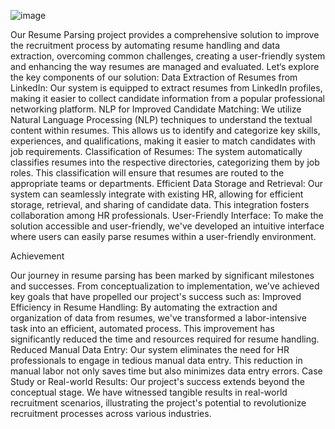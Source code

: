 ![image](https://github.com/Aasma-Aas/Resume-Parsing-_-KavSkills/assets/125131696/0627e517-9ba8-464d-9dc1-758fcfde39e8)


Our Resume Parsing project provides a comprehensive solution to improve the recruitment process by automating resume handling and data extraction, overcoming common challenges, creating a user-friendly system and enhancing the way resumes are managed and evaluated. Let‘s explore the key components of our solution:
Data Extraction of Resumes from LinkedIn: Our system is equipped to extract resumes from LinkedIn profiles, making it easier to collect candidate information from a popular professional networking platform.
NLP for Improved Candidate Matching: We utilize Natural Language Processing (NLP) techniques to understand the textual content within resumes. This allows us to identify and categorize key skills, experiences, and qualifications, making it easier to match candidates with job requirements.
Classification of Resumes: The system automatically classifies resumes into the respective directories, categorizing them by job roles. This classification will ensure that resumes are routed to the appropriate teams or departments.
Efficient Data Storage and Retrieval: Our system can seamlessly integrate with existing HR, allowing for efficient storage, retrieval, and sharing of candidate data. This integration fosters collaboration among HR professionals.
User-Friendly Interface: To make the solution accessible and user-friendly, we've developed an intuitive interface where users can easily parse resumes within a user-friendly environment.


Achievement

Our journey in resume parsing has been marked by significant milestones and successes. From conceptualization to implementation, we've achieved key goals that have propelled our project's success such as:
Improved Efficiency in Resume Handling: By automating the extraction and organization of data from resumes, we've transformed a labor-intensive task into an efficient, automated process. This improvement has significantly reduced the time and resources required for resume handling.
Reduced Manual Data Entry: Our system eliminates the need for HR professionals to engage in tedious manual data entry. This reduction in manual labor not only saves time but also minimizes data entry errors.
Case Study or Real-world Results: Our project's success extends beyond the conceptual stage. We have witnessed tangible results in real-world recruitment scenarios, illustrating the project's potential to revolutionize recruitment processes across various industries.

